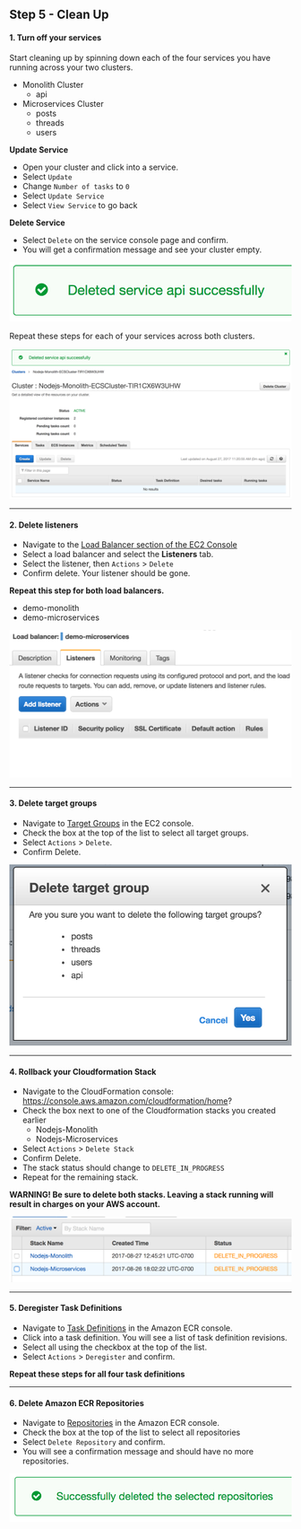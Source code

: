 ## Step 5 - Clean Up

#### 1. Turn off your services
Start cleaning up by spinning down each of the four services you have running across your two clusters.
* Monolith Cluster
  * api
* Microservices Cluster
  * posts
  * threads
  * users

**Update Service**
* Open your cluster and click into a service.
* Select `Update`
* Change `Number of tasks` to `0`
* Select `Update Service`
* Select `View Service` to go back

**Delete Service**
* Select `Delete` on the service console page and confirm.
* You will get a confirmation message and see your cluster empty.

![5.1 - Service Delete Confirmation](images/5.1s.png)

Repeat these steps for each of your services across both clusters.

![5.1 - Empty Cluster](images/5.1e.png)

---
#### 2. Delete listeners
* Navigate to the [Load Balancer section of the EC2 Console](https://console.aws.amazon.com/ec2/v2/home?#LoadBalancers:)
* Select a load balancer and select the **Listeners** tab.
* Select the listener, then `Actions` > `Delete`
* Confirm delete. Your listener should be gone.

**Repeat this step for both load balancers.**
* demo-monolith
* demo-microservices

![5.2 - Delete Listeners](images/5.2.png)

---
#### 3. Delete target groups
* Navigate to [Target Groups](https://console.aws.amazon.com/ec2/v2/home?#TargetGroups:) in the EC2 console.
* Check the box at the top of the list to select all target groups.
* Select `Actions` > `Delete`.
* Confirm Delete.

![5.3 - Delete Target Groups](images/5.3.png)

---
#### 4. Rollback your Cloudformation Stack
* Navigate to the CloudFormation console: https://console.aws.amazon.com/cloudformation/home?
* Check the box next to one of the Cloudformation stacks you created earlier
  * Nodejs-Monolith
  * Nodejs-Microservices
* Select `Actions` > `Delete Stack`
* Confirm Delete.
* The stack status should change to `DELETE_IN_PROGRESS`
* Repeat for the remaining stack.

**WARNING! Be sure to delete both stacks. Leaving a stack running will result in charges on your AWS account.**

![image 5.4 - Delete CF](images/5.4.png)

---
#### 5. Deregister Task Definitions
* Navigate to [Task Definitions](https://console.aws.amazon.com/ecs/home?#/taskDefinitions) in the Amazon ECR console.
* Click into a task definition. You will see a list of task definition revisions.
* Select all using the checkbox at the top of the list.
* Select `Actions` > `Deregister` and confirm.

**Repeat these steps for all four task definitions**

---
#### 6. Delete Amazon ECR Repositories
* Navigate to [Repositories](https://console.aws.amazon.com/ecs/home?#/repositories) in the Amazon ECR console.
* Check the box at the top of the list to select all repositories
* Select `Delete Repository` and confirm.
* You will see a confirmation message and should have no more repositories.

![image 5.6 - Delete Repos](images/5.6.png)
